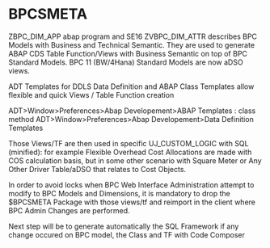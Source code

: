 # BPCSMETA

ZBPC_DIM_APP abap program and SE16 ZVBPC_DIM_ATTR describes BPC Models with Business and Technical Semantic.
They are used to generate ABAP CDS Table Function/Views with Business Semantic on top of BPC Standard Models. 
BPC 11 (BW/4Hana) Standard Models are now aDSO views.

ADT Templates for DDLS Data Definition and ABAP Class Templates allow flexible and quick Views / Table Function creation

ADT>Window>Preferences>Abap Developement>ABAP Templates : class method
ADT>Window>Preferences>Abap Developement>Data Definition Templates

Those Views/TF are then used in specific UJ_CUSTOM_LOGIC with SQL (minified): for example Flexible Overhead Cost Allocations are made with COS calculation basis, but in some other scenario with Square Meter or Any Other Driver Table/aDSO that relates to Cost Objects.

In order to avoid locks when BPC Web Interface Administration attempt to modify to BPC Models and Dimensions, it is mandatory to drop the $BPCSMETA Package with those views/tf and reimport in the client where BPC Admin Changes are performed.

Next step will be to generate automatically the SQL Framework if any change occured on BPC model, the Class and TF with Code Composer
